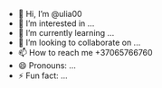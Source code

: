 - 👋 Hi, I’m @ulia00
- 👀 I’m interested in ...
- 🌱 I’m currently learning ...
- 💞️ I’m looking to collaborate on ...
- 📫 How to reach me +37065766760
- 😄 Pronouns: ...
- ⚡ Fun fact: ...

<!---
ulia00/ulia00 is a ✨ special ✨ repository because its `README.md` (this file) appears on your GitHub profile.
You can click the Preview link to take a look at your changes.
--->
